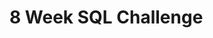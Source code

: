 <!DOCTYPE html>
<html>
<head>
</head>
<body>
<h1>                       8 Week SQL Challenge</h1>
<p></p>
</body>
</html>


